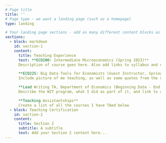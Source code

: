 ```yaml
---
# Page title
title: ''
# Page type - we want a landing page (such as a homepage)
type: landing

# Your landing page sections - add as many different content blocks as you like
sections:
  - block: markdown
    id: section-1
    content:
      title: Teaching Experience
      text: **ECO200: Intermediate Microeconomics (Spring 2023)**
      Description of course goes here. Also add links to syllabus and course review

      **ECO225: Big Data Tools for Economists (Guest Instructor, Spring 2024)**
      Include picture of me teaching, as well as some quotes from the reviews that students left

      **Lead Writing TA, Department of Economics (Beginning Date - End Date)**
      Describe the WIT program, what I did as part of it, and link to any relevant materials

      **Teaching Assistantships**
      Create a list of all the courses I have TAed below
  - block: Teaching Certification
    id: section-2
    content:
      title: Section 2
      subtitle: A subtitle
      text: Add your Section 2 content here...
---
```

